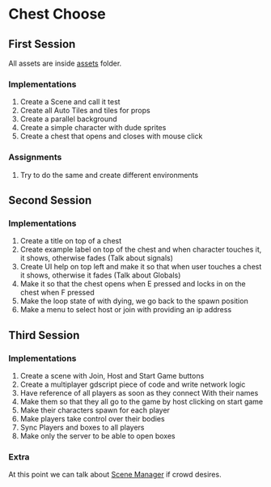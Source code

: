 # Chest Choose

## First Session

All assets are inside [assets](./assets/) folder.

### Implementations

1. Create a Scene and call it test
2. Create all Auto Tiles and tiles for props
3. Create a parallel background
4. Create a simple character with dude sprites
5. Create a chest that opens and closes with mouse click

### Assignments

1. Try to do the same and create different environments

## Second Session

### Implementations

1. Create a title on top of a chest
2. Create example label on top of the chest and when character touches it, it shows, otherwise fades (Talk about signals)
3. Create UI help on top left and make it so that when user touches a chest it shows, otherwise it fades (Talk about Globals)
4. Make it so that the chest opens when E pressed and locks in on the chest when F pressed
5. Make the loop state of with dying, we go back to the spawn position
6. Make a menu to select host or join with providing an ip address

## Third Session

### Implementations

1. Create a scene with Join, Host and Start Game buttons
2. Create a multiplayer gdscript piece of code and write network logic
3. Have reference of all players as soon as they connect With their names
4. Make them so that they all go to the game by host clicking on start game
5. Make their characters spawn for each player
6. Make players take control over their bodies
7. Sync Players and boxes to all players
8. Make only the server to be able to open boxes

### Extra

At this point we can talk about [Scene Manager](https://github.com/maktoobgar/scene_manager) if crowd desires.
